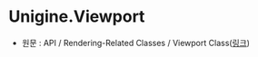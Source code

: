 # Unigine.Viewport

- 원문 : API / Rendering-Related Classes / Viewport Class([링크](https://developer.unigine.com/en/docs/2.11/api/library/rendering/class.viewport?rlang=cs))